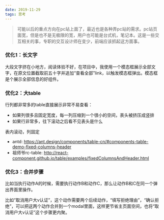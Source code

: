 ```yaml
---
date: 2019-11-29
tags: 思考
---
```


> 可能以后的重点方向在pc站上面了，最近也是各种弄pc站的需求。pc站页面宽，但是也不是无极限的宽，用户也可能是台式机，笔记本。这是一些交互相关的事，专职的交互设计师在变少，前端应该抓起这方面事。

### 优化1：长文字

大段文字挤在小地方，阅读体验不好，在项目中，我使用一个模态框展示全部文字，在原文位置截取前五十字并追加“查看全部”link，以触发模态框弹出。模态框是个展示全部信息的好组件。

### 优化2：大table

行列都非常多的table直接展示非常不易查看：

- 如果列很多且固定宽度，每一列压缩到一个很小的空间，表头被挤压成竖排
- 如果行非常多，往下滚动之后看不见表头是什么

表内滚动，列固定

- antd: https://ant.design/components/table-cn/#components-table-demo-fixed-columns-header
- 祖师爷rc-table: http://react-component.github.io/table/examples/fixedColumnsAndHeader.html

### 优化3：合并步骤

比如当执行动作A的时候，需要执行动作B和动作C，那么让动作B和C在同一个弹出界面里操作。

比如“取消用户大v认证”，这个动作需要两个后续动作，“填写拒绝理由”，“确认拒绝”，可以把这两个动作合并到一个modal里面，这样更节省主页面空间，也将“取消用户大v认证”这个步骤更内聚。